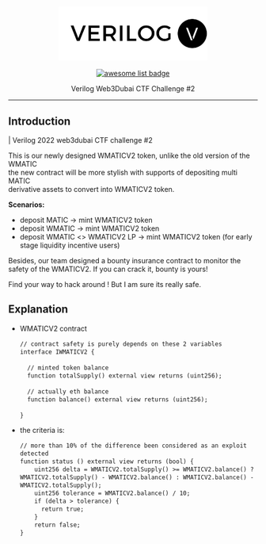 <div align="center">
  <img alt="verilog logo" src="https://raw.githubusercontent.com/Verilog-Solutions/.github/main/assets/verilog-logo.svg" width="300"  />
  <p align="center">
    <a href="https://github.com/sindresorhus/awesome">
      <img alt="awesome list badge" src="https://cdn.rawgit.com/sindresorhus/awesome/d7305f38d29fed78fa85652e3a63e154dd8e8829/media/badge.svg">
    </a>
  </p>

  <p align="center">Verilog Web3Dubai CTF Challenge #2 </p>

</div>

---

## Introduction

| Verilog 2022 web3dubai CTF challenge #2

This is our newly designed WMATICV2 token, unlike the old version of the WMATIC <br />
the new contract will be more stylish with supports of depositing multi MATIC <br />
derivative assets to convert into WMATICV2 token. <br />

**Scenarios:** <br />

- deposit MATIC -> mint WMATICV2 token <br />
- deposit WMATIC -> mint WMATICV2 token <br />
- deposit WMATIC <> WMATICV2 LP -> mint WMATICV2 token (for early stage liquidity incentive users) <br />

Besides, our team designed a bounty insurance contract to monitor the <br /> safety of the WMATICV2. If you can crack it, bounty is yours!

Find your way to hack around ! But I am sure its really safe.

## Explanation

- WMATICV2 contract

  ```solidity
  // contract safety is purely depends on these 2 variables
  interface IWMATICV2 {

    // minted token balance
    function totalSupply() external view returns (uint256);

    // actually eth balance
    function balance() external view returns (uint256);

  }
  ```

- the criteria is:
  ```solidity
  // more than 10% of the difference been considered as an exploit detected
  function status () external view returns (bool) {
      uint256 delta = WMATICV2.totalSupply() >= WMATICV2.balance() ? WMATICV2.totalSupply() - WMATICV2.balance() : WMATICV2.balance() - WMATICV2.totalSupply();
      uint256 tolerance = WMATICV2.balance() / 10;
      if (delta > tolerance) {
        return true;
      }
      return false;
  }
  ```
